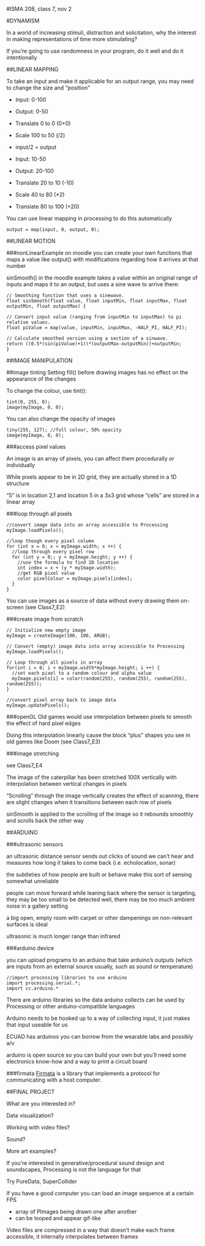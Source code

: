 #ISMA 208, class 7, nov 2

#DYNAMISM

In a world of increasing stimuli, distraction and solicitation, why the interest in making representations of time more stimulating?

If you’re going to use randomness in your program, do it well and do it intentionally

##LINEAR MAPPING

To take an input and make it applicable for an output range, you may need to change the size and “position”

- Input: 0-100
- Output: 0-50
- Translate 0 to 0 (0+0)
- Scale 100 to 50 (/2)
- input/2 = output

- Input: 10-50
- Output: 20-100
- Translate 20 to 10 (-10)
- Scale 40 to 80 (*2)
- Translate 80 to 100 (+20)

You can use linear mapping in processing to do this automatically

    output = map(input, 0, output, 0);

##LINEAR MOTION

###nonLinearExample on moodle
you can create your own functions that maps a value like output() with modifications regarding how it arrives at that number

sinSmooth() in the moodle example takes a value within an original range of inputs and maps it to an output, but uses a sine wave to arrive there:

    // Smoothing function that uses a sinewave.
    float sinSmooth(float value, float inputMin, float inputMax, float outputMin, float outputMax) {
    
    // Convert input value (ranging from inputMin to inputMax) to pi relative values.
    float piValue = map(value, inputMin, inputMax, -HALF_PI, HALF_PI);
    
    // Calculate smoothed version using a section of a sinwave.
    return ((0.5*(sin(piValue)+1))*(outputMax-outputMin))+outputMin;
    }

##IMAGE MANIPULATION

##image tinting
Setting fill() before drawing images has no effect on the appearance of the changes

To change the colour, use tint():

    tint(0, 255, 0);
    image(myImage, 0, 0);

You can also change the opacity of images

    tiny(255, 127); //full colour, 50% opacity
    image(myImage, 0, 0);

###access pixel values

An image is an array of pixels, you can affect them procedurally or individually

While pixels appear to be in 2D grid, they are actually stored in a 1D structure

“5” is in location 2,1 and location 5 in a 3x3 grid whose “cells” are stored in a linear array

###loop through all pixels

    //convert image data into an array accessible to Processing
    myImage.loadPixels();

    //loop though every pixel column
    for (int x = 0; x < myImage.width; x ++) {
      //loop through every pixel row
      for (int y = 0;; y < myImage.height; y ++) {
        //use the formula to find 1D location
        int index = x + (y * myImage.width);
        //get RGB pixel value
        color pixelColour = myImage.pixels[index];
      }
    }

You can use images as a source of data without every drawing them on-screen (see Class7_E2)

###create image from scratch

    // Initialize new empty image 
    myImage = createImage(100, 100, ARGB); 

    // Convert (empty) image data into array accessible to Processing 
    myImage.loadPixels(); 

    // Loop through all pixels in array 
    for(int i = 0; i < myImage.width*myImage.height; i ++) {
      //set each pixel to a random colour and alpha value
      myImage.pixels[i] = color(random(255), random(255), random(255), random(255));
    }

    //convert pixel array back to image data
    myImage.updatePixels();

###openGL
Old games would use interpolation between pixels to smooth the effect of hard pixel edges

Doing this interpolation linearly cause the block “plus” shapes you see in old games like Doom (see Class7_E3)

###image stretching

see Class7_E4

The image of the caterpillar has been stretched 100X vertically with interpolation between vertical changes in pixels

“Scrolling” through the image vertically creates the effect of scanning, there are slight changes when it transitions between each row of pixels

sinSmooth is applied to the scrolling of the image so it rebounds smoothly and scrolls back the other way

##ARDUINO

###ultrasonic sensors

an ultrasonic distance sensor sends out clicks of sound we can’t hear and measures how long it takes to come back (i.e. echolocation, sonar)

the subtleties of how people are built or behave make this sort of sensing somewhat unreliable

people can move forward while leaning back where the sensor is targeting, they may be too small to be detected well, there may be too much ambient noise in a gallery setting

a big open, empty room with carpet or other dampenings on non-relevant surfaces is ideal

ultrasonic is much longer range than infrared

###arduino device

you can upload programs to an arduino that take arduino’s outputs (which are inputs from an external source usually, such as sound or temperature)

    //import processing libraries to use arduino
    import processing.serial.*;
    import cc.arduino.*

There are arduino libraries so the data arduino collects can be used by Processing or other arduino-compatible languages

Arduino needs to be hooked up to a way of collecting input, it just makes that input useable for us

ECUAD has arduinos you can borrow from the wearable labs and possibly a/v

arduino is open source so you can build your own but you’ll need some electronics know-how and a way to print a circuit board

###firmata
[Firmata](https://www.arduino.cc/en/Reference/Firmata) is a library that implements a protocol for communicating with a host computer.

##FINAL PROJECT

What are you interested in?

Data visualization?

Working with video files?

Sound?

More art examples?

If you’re interested in generative/procedural sound design and soundscapes, Processing is not the language for that

Try PureData, SuperCollider

If you have a good computer you can load an image sequence at a certain FPS
- array of PImages being drawn one after another
- can be looped and appear gif-like

Video files are compressed in a way that doesn’t make each frame accessible, it internally interpolates between frames

